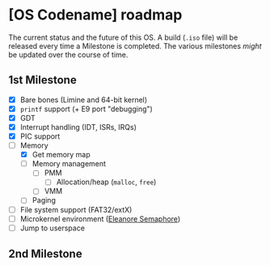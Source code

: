 # [OS Codename] roadmap

The current status and the future of this OS.
A build (`.iso` file) will be released every time a Milestone is completed. The various milestones _might_ be updated over the course of time.

## 1st Milestone

- [X] Bare bones (Limine and 64-bit kernel)
- [X] `printf` support (+ E9 port "debugging")
- [X] GDT
- [X] Interrupt handling (IDT, ISRs, IRQs)
- [X] PIC support
- [ ] Memory
  - [X] Get memory map
  - [ ] Memory management
    - [ ] PMM
      - [ ] Allocation/heap (`malloc`, `free`)
    - [ ] VMM
  - [ ] Paging
- [ ] File system support (FAT32/extX)
- [ ] Microkernel environment ([Eleanore Semaphore](https://wiki.osdev.org/Eleanore_Semaphore))
- [ ] Jump to userspace

## 2nd Milestone
